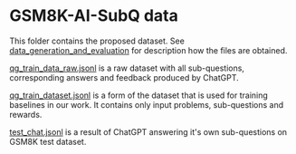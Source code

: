 # GSM8K-AI-SubQ data
This folder contains the proposed dataset. See 
[data_generation_and_evaluation](https://github.com/DT6A/GSM8k-AI-SubQ/blob/main/data_generation_and_evaluation)
for description how the files are obtained.

[qg_train_data_raw.jsonl](https://github.com/DT6A/GSM8k-AI-SubQ/blob/main/dataset/qg_train_data_raw.jsonl)
is a raw dataset with all sub-questions, corresponding answers and feedback produced by
ChatGPT.

[qg_train_dataset.jsonl](https://github.com/DT6A/GSM8k-AI-SubQ/blob/main/dataset/qg_train_dataset.jsonl)
is a form of the dataset that is used for training baselines in our work. It contains only input problems, sub-questions and rewards. 

[test_chat.jsonl](https://github.com/DT6A/GSM8k-AI-SubQ/blob/main/dataset/test_chat.jsonl)
is a result of ChatGPT answering it's own sub-questions on GSM8K test dataset.
